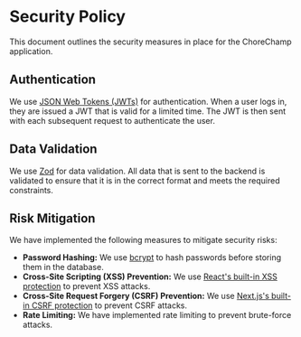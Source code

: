 # Security Policy

This document outlines the security measures in place for the ChoreChamp application.

## Authentication

We use [JSON Web Tokens (JWTs)](https://jwt.io/) for authentication. When a user logs in, they are issued a JWT that is valid for a limited time. The JWT is then sent with each subsequent request to authenticate the user.

## Data Validation

We use [Zod](https://zod.dev/) for data validation. All data that is sent to the backend is validated to ensure that it is in the correct format and meets the required constraints.

## Risk Mitigation

We have implemented the following measures to mitigate security risks:

*   **Password Hashing:** We use [bcrypt](https://www.npmjs.com/package/bcrypt) to hash passwords before storing them in the database.
*   **Cross-Site Scripting (XSS) Prevention:** We use [React's built-in XSS protection](https://reactjs.org/docs/dom-elements.html#style) to prevent XSS attacks.
*   **Cross-Site Request Forgery (CSRF) Prevention:** We use [Next.js's built-in CSRF protection](https://nextjs.org/docs/api-routes/introduction#csrf-protection) to prevent CSRF attacks.
*   **Rate Limiting:** We have implemented rate limiting to prevent brute-force attacks.
